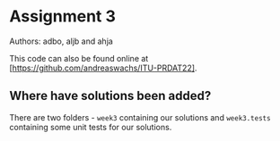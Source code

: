 # Assignment 3

Authors: adbo, aljb and ahja

This code can also be found online at [https://github.com/andreaswachs/ITU-PRDAT22].

## Where have solutions been added?

There are two folders - `week3` containing our solutions and `week3.tests` containing some unit tests for our solutions.
